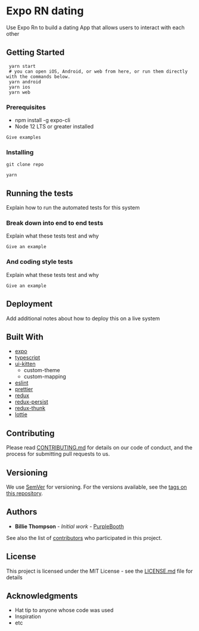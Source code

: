 # Expo RN dating

Use Expo Rn to build a dating App that allows users to interact with each other

## Getting Started

```
 yarn start
 # you can open iOS, Android, or web from here, or run them directly with the commands below.
 yarn android
 yarn ios
 yarn web
```

### Prerequisites

-   npm install -g expo-cli
-   Node 12 LTS or greater installed

```
Give examples
```

### Installing

```
git clone repo
```

```
yarn
```

## Running the tests

Explain how to run the automated tests for this system

### Break down into end to end tests

Explain what these tests test and why

```
Give an example
```

### And coding style tests

Explain what these tests test and why

```
Give an example
```

## Deployment

Add additional notes about how to deploy this on a live system

## Built With

-   [expo]()
-   [typescript]()
-   [ui-kitten]()
    -   custom-theme
    -   custom-mapping
-   [eslint]()
-   [prettier](e)
-   [redux]()
-   [redux-persist]()
-   [redux-thunk]()
-   [lottie]()

## Contributing

Please read [CONTRIBUTING.md](https://gist.github.com/PurpleBooth/b24679402957c63ec426) for details on our code of conduct, and the process for submitting pull requests to us.

## Versioning

We use [SemVer](http://semver.org/) for versioning. For the versions available, see the [tags on this repository](https://github.com/your/project/tags).

## Authors

-   **Billie Thompson** - _Initial work_ - [PurpleBooth](https://github.com/PurpleBooth)

See also the list of [contributors](https://github.com/your/project/contributors) who participated in this project.

## License

This project is licensed under the MIT License - see the [LICENSE.md](LICENSE.md) file for details

## Acknowledgments

-   Hat tip to anyone whose code was used
-   Inspiration
-   etc
